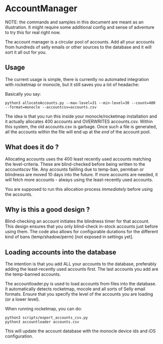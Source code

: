AccountManager
=============

NOTE: the commands and samples in this document are meant as an illustration. It might require some additional config
and sense of adventure to try this for real right now.


The account manager is a circular pool of accounts. Add all your accounts from hundreds of selly emails or other
sources to the database and it will sort it all out for you.

Usage
------

The current usage is simple, there is currently no automated integration with rocketmap or monocle, but it still saves
you a lot of headache:

Basically you say:

```
python3 allocateAccounts.py --max-level=31 --min-level=30 --count=400 --format=monocle --accountcsv=accounts.csv
```

The idea is that you run this inside your monocle/rocketmap installation and it actually allocates 400 accounts and
OVERWRITES accounts.csv. Within this system, the old accounts.csv is garbage. Once such a file is generated,
all the accounts within the file will end up at the *end* of the account pool.

What does it do ?
-----
Allocating accounts uses the 400 least recently used accounts matching the level-criteria. These are blind-checked 
before being written to the accountscsv file. Any accounts faililing due to temp-ban, permban or blindness are
moved 10 days into the future. If more accounts are needed, it will fetch more accounts - always using the least-recently 
used accounts.

You are supposed to run this allocation process *immediately* before using the accounts.

Why is this a good design ?
------
Blind-checking an account initiates the blindness timer for that account. This design ensures that you only 
blind-check in-stock accounts just before using them. The code also allows for configurable durations for the 
different kind of bans (temp/shadow/perm) [not exposed in settings yet].

 
Loading accounts into the database
-------------
The intention is that you add ALL your accounts to
the database, preferably adding the least-recently used accounts first. The last accounts you
add are the temp-banned accounts.


The accountloader.py is used to load accounts from files into the database. It automatically detects
rocketmap, mocole and all sorts of Selly email formats. Ensure that you specify the level of the accounts you
are loading (or a lower level).

When running rocketmap, you can do:
```
python3 scripts/export_accounts_csv.py
python3 accountloader accounts.csv 
```

This will update the account database with the monocle device ids and iOS configuration.
